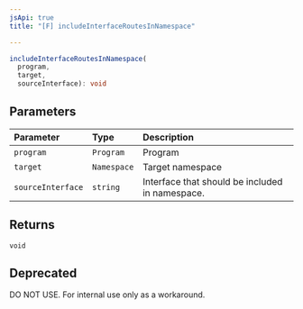 ```yaml
---
jsApi: true
title: "[F] includeInterfaceRoutesInNamespace"

---
```

```ts
includeInterfaceRoutesInNamespace(
  program,
  target,
  sourceInterface): void
```

## Parameters

| Parameter | Type | Description |
| :------ | :------ | :------ |
| `program` | `Program` | Program |
| `target` | `Namespace` | Target namespace |
| `sourceInterface` | `string` | Interface that should be included in namespace. |

## Returns

`void`

## Deprecated

DO NOT USE. For internal use only as a workaround.
